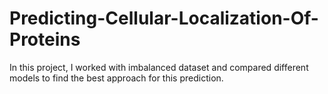 # Predicting-Cellular-Localization-Of-Proteins
In this project, I worked with imbalanced dataset and compared different models to find the best approach for this prediction.
